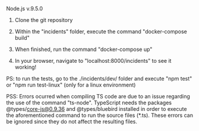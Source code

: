 Node.js v.9.5.0


1) Clone the git repository

2) Within the "incidents" folder, execute the command "docker-compose build"

3) When finished, run the command "docker-compose up"

4) In your browser, navigate to "localhost:8000/incidents" to see it working!


PS: to run the tests, go to the ./incidents/dev/ folder and execute "npm test" or "npm run test-linux" (only for a linux environment)

PSS: Errors ocurred when compiling TS code are due to an issue regarding the use of the command "ts-node". TypeScript needs the packages @types/core-js@0.9.36 and @types/bluebird installed in order to execute the aforementioned command to run the source files (*.ts). These errors can be ignored since they do not affect the resulting files.